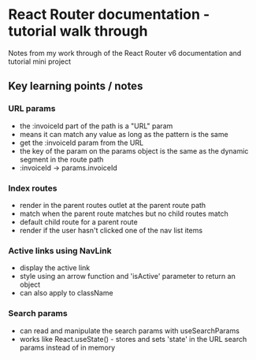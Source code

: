 # React Router documentation - tutorial walk through

Notes from my work through of the React Router v6 documentation and tutorial mini project

## Key learning points / notes

### URL params

- the :invoiceId part of the path is a "URL" param
- means it can match any value as long as the pattern is the same
- get the :invoiceId param from the URL
- the key of the param on the params object is the same as the dynamic segment in the route path
- :invoiceId -> params.invoiceId

### Index routes

- render in the parent routes outlet at the parent route path
- match when the parent route matches but no child routes match
- default child route for a parent route
- render if the user hasn't clicked one of the nav list items

### Active links using NavLink

- display the active link
- style using an arrow function and 'isActive' parameter to return an object
- can also apply to className

### Search params

- can read and manipulate the search params with useSearchParams
- works like React.useState() - stores and sets 'state' in the URL search params instead of in memory
